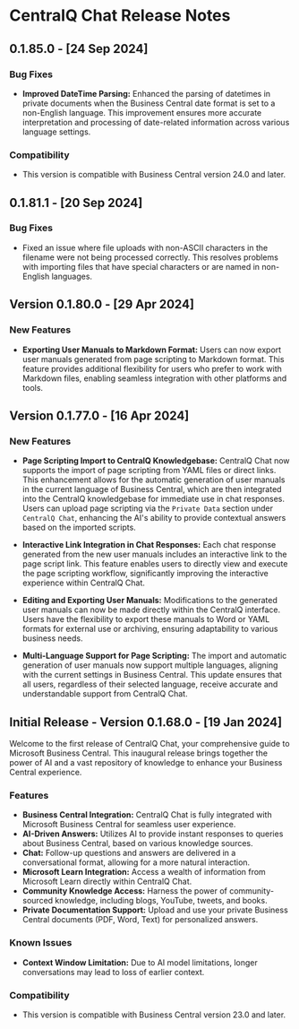# CentralQ Chat Release Notes

## 0.1.85.0 - [24 Sep 2024]

### Bug Fixes
- **Improved DateTime Parsing:** Enhanced the parsing of datetimes in private documents when the Business Central date format is set to a non-English language. This improvement ensures more accurate interpretation and processing of date-related information across various language settings.

### Compatibility
- This version is compatible with Business Central version 24.0 and later.

## 0.1.81.1 - [20 Sep 2024]

### Bug Fixes
- Fixed an issue where file uploads with non-ASCII characters in the filename were not being processed correctly. This resolves problems with importing files that have special characters or are named in non-English languages.

## Version 0.1.80.0 - [29 Apr 2024]

### New Features

- **Exporting User Manuals to Markdown Format:**
  Users can now export user manuals generated from page scripting to Markdown format. This feature provides additional flexibility for users who prefer to work with Markdown files, enabling seamless integration with other platforms and tools.

## Version 0.1.77.0 - [16 Apr 2024]

### New Features

- **Page Scripting Import to CentralQ Knowledgebase:**
  CentralQ Chat now supports the import of page scripting from YAML files or direct links. This enhancement allows for the automatic generation of user manuals in the current language of Business Central, which are then integrated into the CentralQ knowledgebase for immediate use in chat responses. Users can upload page scripting via the `Private Data` section under `CentralQ Chat`, enhancing the AI's ability to provide contextual answers based on the imported scripts.

- **Interactive Link Integration in Chat Responses:**
  Each chat response generated from the new user manuals includes an interactive link to the page script link. This feature enables users to directly view and execute the page scripting workflow, significantly improving the interactive experience within CentralQ Chat.

- **Editing and Exporting User Manuals:**
  Modifications to the generated user manuals can now be made directly within the CentralQ interface. Users have the flexibility to export these manuals to Word or YAML formats for external use or archiving, ensuring adaptability to various business needs.

- **Multi-Language Support for Page Scripting:**
  The import and automatic generation of user manuals now support multiple languages, aligning with the current settings in Business Central. This update ensures that all users, regardless of their selected language, receive accurate and understandable support from CentralQ Chat.


## Initial Release - Version 0.1.68.0 - [19 Jan 2024]

Welcome to the first release of CentralQ Chat, your comprehensive guide to Microsoft Business Central. This inaugural release brings together the power of AI and a vast repository of knowledge to enhance your Business Central experience.

### Features
- **Business Central Integration:** CentralQ Chat is fully integrated with Microsoft Business Central for seamless user experience.
- **AI-Driven Answers:** Utilizes AI to provide instant responses to queries about Business Central, based on various knowledge sources.
- **Chat:** Follow-up questions and answers are delivered in a conversational format, allowing for a more natural interaction.
- **Microsoft Learn Integration:** Access a wealth of information from Microsoft Learn directly within CentralQ Chat.
- **Community Knowledge Access:** Harness the power of community-sourced knowledge, including blogs, YouTube, tweets, and books.
- **Private Documentation Support:** Upload and use your private Business Central documents (PDF, Word, Text) for personalized answers.

### Known Issues
- **Context Window Limitation:** Due to AI model limitations, longer conversations may lead to loss of earlier context.

### Compatibility
- This version is compatible with Business Central version 23.0 and later.
<!-- RELEASE NOTES STRUCTURE -->
<!-- ---

## Version [Latest Version Number] - [Release Date]

### New Features
- **[Feature 1 Description]:** Brief explanation of the new feature.
- **[Feature 2 Description]:** Brief explanation of the new feature.
- ...additional features as applicable...

### Enhancements
- **[Enhancement 1]:** Description of the enhancement to existing functionality.
- **[Enhancement 2]:** Description of the enhancement to existing functionality.
- ...additional enhancements as applicable...

### Bug Fixes
- **[Bug Fix 1]:** Description of the bug fix.
- **[Bug Fix 2]:** Description of the bug fix.
- ...additional bug fixes as applicable...

### Known Issues
- **[Issue 1]:** Description of any known issues that are pending resolution.
- ...additional known issues as applicable...

## Version [Previous Version Number] - [Release Date]

### New Features
- ...new features for this version...

### Enhancements
- ...enhancements for this version...

### Bug Fixes
- ...bug fixes for this version...

### Known Issues
- ...known issues for this version...

...continue with past versions as applicable...